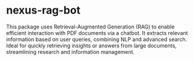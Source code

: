 # nexus-rag-bot
This package uses Retrieval-Augmented Generation (RAG) to enable efficient interaction with PDF documents via a chatbot. It extracts relevant information based on user queries, combining NLP and advanced search. Ideal for quickly retrieving insights or answers from large documents, streamlining research and information management.

